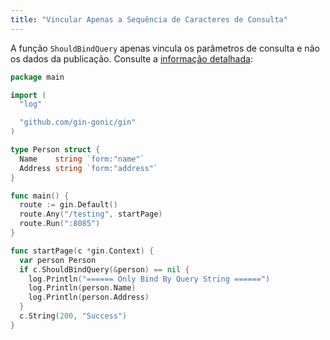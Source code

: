 ```yaml
---
title: "Vincular Apenas a Sequência de Caracteres de Consulta"
---
```


A função `ShouldBindQuery` apenas vincula os parâmetros de consulta e não os dados da publicação. Consulte a [informação detalhada](https://github.com/gin-gonic/gin/issues/742#issuecomment-315953017):

```go
package main

import (
  "log"

  "github.com/gin-gonic/gin"
)

type Person struct {
  Name    string `form:"name"`
  Address string `form:"address"`
}

func main() {
  route := gin.Default()
  route.Any("/testing", startPage)
  route.Run(":8085")
}

func startPage(c *gin.Context) {
  var person Person
  if c.ShouldBindQuery(&person) == nil {
    log.Println("====== Only Bind By Query String ======")
    log.Println(person.Name)
    log.Println(person.Address)
  }
  c.String(200, "Success")
}
```
